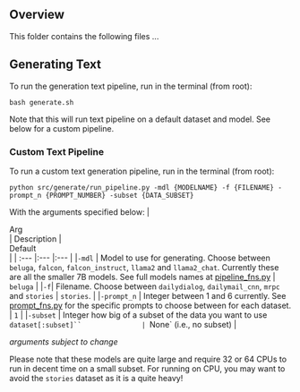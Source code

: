 ## Overview
This folder contains the following files ... 

## Generating Text 
To run the generation text pipeline, run in the terminal (from root):
```
bash generate.sh
```
Note that this will run text pipeline on a default dataset and model. See below for a custom pipeline.

### Custom Text Pipeline
To run a custom text generation pipeline, run in the terminal (from root): 
```
python src/generate/run_pipeline.py -mdl {MODELNAME} -f {FILENAME} -prompt_n {PROMPT_NUMBER} -subset {DATA_SUBSET}
```

With the arguments specified below: 
| <div style="width:80px">Arg</div>    | Description                             | <div style="width:120px">Default</div>    |
| :---        |:---                                                                                        |:---             |
|```-mdl```   | Model to use for generating. Choose between `beluga`, `falcon`, `falcon_instruct`, `llama2` and `llama2_chat`. Currently these are all the smaller 7B models. See full models names at [pipeline_fns.py](src/modules/pipeline_fns.py)            | `beluga`     |
|```-f```| Filename. Choose between `dailydialog`, `dailymail_cnn`, `mrpc` and `stories`  | `stories`.              |
|```-prompt_n```   | Integer between 1 and 6 currently. See [prompt_fns.py](src/modules/prompt_fns.py) for the specific prompts to choose between for each dataset.            |    `1`            |
|```-subset```   |   Integer how big of a subset of the data you want to use `dataset[:subset]``               | `None` (i.e., no subset)               |

*arguments subject to change*

Please note that these models are quite large and require 32 or 64 CPUs to run in decent time on a small subset. For running on CPU, you may want to avoid the `stories` dataset as it is a quite heavy!